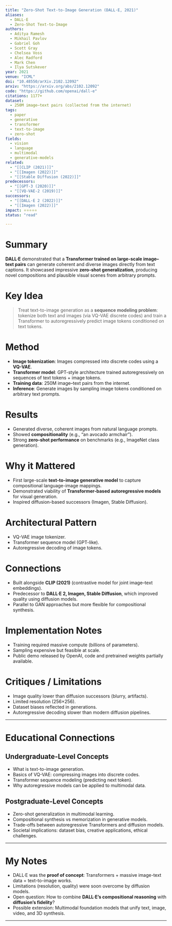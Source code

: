 ```yaml
---
title: "Zero-Shot Text-to-Image Generation (DALL·E, 2021)"
aliases:
  - DALL·E
  - Zero-Shot Text-to-Image
authors:
  - Aditya Ramesh
  - Mikhail Pavlov
  - Gabriel Goh
  - Scott Gray
  - Chelsea Voss
  - Alec Radford
  - Mark Chen
  - Ilya Sutskever
year: 2021
venue: "ICML"
doi: "10.48550/arXiv.2102.12092"
arxiv: "https://arxiv.org/abs/2102.12092"
code: "https://github.com/openai/dall-e"  
citations: 1177+
dataset:
  - 250M image–text pairs (collected from the internet)
tags:
  - paper
  - generative
  - transformer
  - text-to-image
  - zero-shot
fields:
  - vision
  - language
  - multimodal
  - generative-models
related:
  - "[[CLIP (2021)]]"
  - "[[Imagen (2022)]]"
  - "[[Stable Diffusion (2022)]]"
predecessors:
  - "[[GPT-3 (2020)]]"
  - "[[VQ-VAE-2 (2019)]]"
successors:
  - "[[DALL·E 2 (2022)]]"
  - "[[Imagen (2022)]]"
impact: ⭐⭐⭐⭐⭐
status: "read"

---
```


# Summary
**DALL·E** demonstrated that a **Transformer trained on large-scale image–text pairs** can generate coherent and diverse images directly from text captions. It showcased impressive **zero-shot generalization**, producing novel compositions and plausible visual scenes from arbitrary prompts.

# Key Idea
> Treat text-to-image generation as a **sequence modeling problem**: tokenize both text and images (via VQ-VAE discrete codes) and train a Transformer to autoregressively predict image tokens conditioned on text tokens.

# Method
- **Image tokenization**: Images compressed into discrete codes using a **VQ-VAE**.  
- **Transformer model**: GPT-style architecture trained autoregressively on sequences of text tokens + image tokens.  
- **Training data**: 250M image–text pairs from the internet.  
- **Inference**: Generate images by sampling image tokens conditioned on arbitrary text prompts.  

# Results
- Generated diverse, coherent images from natural language prompts.  
- Showed **compositionality** (e.g., “an avocado armchair”).  
- Strong **zero-shot performance** on benchmarks (e.g., ImageNet class generation).  

# Why it Mattered
- First large-scale **text-to-image generative model** to capture compositional language-image mappings.  
- Demonstrated viability of **Transformer-based autoregressive models** for visual generation.  
- Inspired diffusion-based successors (Imagen, Stable Diffusion).  

# Architectural Pattern
- VQ-VAE image tokenizer.  
- Transformer sequence model (GPT-like).  
- Autoregressive decoding of image tokens.  

# Connections
- Built alongside **CLIP (2021)** (contrastive model for joint image–text embeddings).  
- Predecessor to **DALL·E 2, Imagen, Stable Diffusion**, which improved quality using diffusion models.  
- Parallel to GAN approaches but more flexible for compositional synthesis.  

# Implementation Notes
- Training required massive compute (billions of parameters).  
- Sampling expensive but feasible at scale.  
- Public demo released by OpenAI, code and pretrained weights partially available.  

# Critiques / Limitations
- Image quality lower than diffusion successors (blurry, artifacts).  
- Limited resolution (256×256).  
- Dataset biases reflected in generations.  
- Autoregressive decoding slower than modern diffusion pipelines.  

---

# Educational Connections

## Undergraduate-Level Concepts
- What is text-to-image generation.  
- Basics of VQ-VAE: compressing images into discrete codes.  
- Transformer sequence modeling (predicting next token).  
- Why autoregressive models can be applied to multimodal data.  

## Postgraduate-Level Concepts
- Zero-shot generalization in multimodal learning.  
- Compositional synthesis vs memorization in generative models.  
- Trade-offs between autoregressive Transformers and diffusion models.  
- Societal implications: dataset bias, creative applications, ethical challenges.  

---

# My Notes
- DALL·E was the **proof of concept**: Transformers + massive image-text data = text-to-image works.  
- Limitations (resolution, quality) were soon overcome by diffusion models.  
- Open question: How to combine **DALL·E’s compositional reasoning** with **diffusion’s fidelity**?  
- Possible extension: Multimodal foundation models that unify text, image, video, and 3D synthesis.  

---

